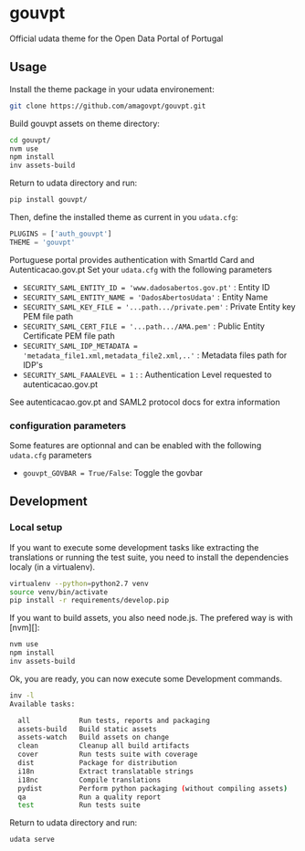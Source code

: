# gouvpt

Official udata theme for the Open Data Portal of Portugal

## Usage

Install the theme package in your udata environement:

```bash
git clone https://github.com/amagovpt/gouvpt.git
```

Build gouvpt assets on theme directory:

```bash
cd gouvpt/
nvm use
npm install
inv assets-build
```

Return to udata directory and run:

```bash
pip install gouvpt/
```

Then, define the installed theme as current in you `udata.cfg`:

```python
PLUGINS = ['auth_gouvpt']
THEME = 'gouvpt'
```

Portuguese portal provides authentication with SmartId Card and Autenticacao.gov.pt
Set your `udata.cfg` with the following parameters

- `SECURITY_SAML_ENTITY_ID = 'www.dadosabertos.gov.pt'` : Entity ID
- `SECURITY_SAML_ENTITY_NAME = 'DadosAbertosUdata'` : Entity Name
- `SECURITY_SAML_KEY_FILE = '...path.../private.pem'` : Private Entity key PEM file path
- `SECURITY_SAML_CERT_FILE = '...path.../AMA.pem'` : Public Entity Certificate PEM file path
- `SECURITY_SAML_IDP_METADATA = 'metadata_file1.xml,metadata_file2.xml,..'` : Metadata files path for IDP's
- `SECURITY_SAML_FAAALEVEL = 1` : : Authentication Level requested to autenticacao.gov.pt

See autenticacao.gov.pt and SAML2 protocol docs for extra information

### configuration parameters

Some features are optionnal and can be enabled with the following `udata.cfg` parameters

- `gouvpt_GOVBAR = True/False`: Toggle the govbar

## Development

### Local setup

If you want to execute some development tasks like extracting the translations or running the test suite, you need to install the dependencies localy (in a virtualenv).

```bash
virtualenv --python=python2.7 venv 
source venv/bin/activate
pip install -r requirements/develop.pip
```

If you want to build assets, you also need node.js. The prefered way is with [nvm][]:

```bash
nvm use
npm install
inv assets-build
```

Ok, you are ready, you can now execute some Development commands.

```bash
inv -l
Available tasks:

  all            Run tests, reports and packaging
  assets-build   Build static assets
  assets-watch   Build assets on change
  clean          Cleanup all build artifacts
  cover          Run tests suite with coverage
  dist           Package for distribution
  i18n           Extract translatable strings
  i18nc          Compile translations
  pydist         Perform python packaging (without compiling assets)
  qa             Run a quality report
  test           Run tests suite
```

Return to udata directory and run:

```bash
udata serve
```